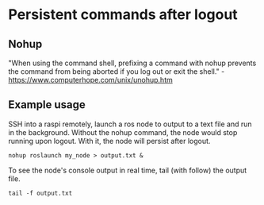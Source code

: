 # Persistent commands after logout

## Nohup
"When using the command shell, prefixing a command with nohup prevents the command from being aborted if you log out or exit the shell." - https://www.computerhope.com/unix/unohup.htm

## Example usage
SSH into a raspi remotely, launch a ros node to output to a text file and run in the background. Without the nohup command, the node would stop running upon logout. With it, the node will persist after logout.
```
nohup roslaunch my_node > output.txt &
```
To see the node's console output in real time, tail (with follow) the output file.
```
tail -f output.txt
```

